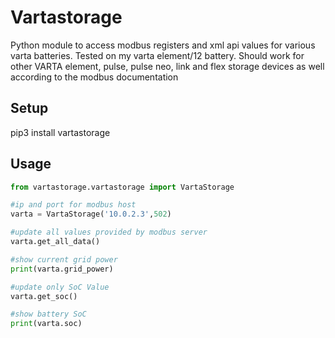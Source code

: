 # Vartastorage
Python module to access modbus registers and xml api values for various varta batteries. 
Tested on my varta element/12 battery.
Should work for other VARTA element, pulse, pulse neo, link and flex storage devices as well according to the modbus documentation

## Setup
pip3 install vartastorage

## Usage
```python
from vartastorage.vartastorage import VartaStorage

#ip and port for modbus host
varta = VartaStorage('10.0.2.3',502)

#update all values provided by modbus server
varta.get_all_data()

#show current grid power
print(varta.grid_power)

#update only SoC Value
varta.get_soc()

#show battery SoC
print(varta.soc)

```